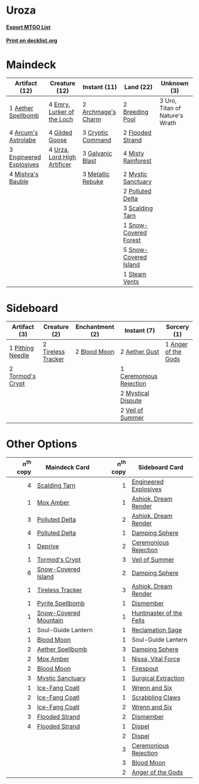 # Uroza

#### [Export MTGO List](../collection/Uroza/Uroza.txt)
#### [Print on decklist.org](http://decklist.org/?deckmain=1%09Aether%20Spellbomb%0A2%09Archmage's%20Charm%0A4%09Arcum's%20Astrolabe%0A2%09Breeding%20Pool%0A3%09Cryptic%20Command%0A4%09Emry,%20Lurker%20of%20the%20Loch%0A3%09Engineered%20Explosives%0A2%09Flooded%20Strand%0A3%09Galvanic%20Blast%0A4%09Gilded%20Goose%0A3%09Metallic%20Rebuke%0A4%09Mishra's%20Bauble%0A4%09Misty%20Rainforest%0A2%09Mystic%20Sanctuary%0A2%09Polluted%20Delta%0A3%09Scalding%20Tarn%0A1%09Snow-Covered%20Forest%0A5%09Snow-Covered%20Island%0A1%09Steam%20Vents%0A3%09Uro,%20Titan%20of%20Nature's%20Wrath%0A4%09Urza,%20Lord%20High%20Artificer&deckside=2%09Aether%20Gust%0A1%09Anger%20of%20the%20Gods%0A2%09Blood%20Moon%0A1%09Ceremonious%20Rejection%0A2%09Mystical%20Dispute%0A1%09Pithing%20Needle%0A2%09Tireless%20Tracker%0A2%09Tormod's%20Crypt%0A2%09Veil%20of%20Summer)
# Maindeck

|                                          Artifact (12)                                          |                                            Creature (12)                                             |                                        Instant (11)                                         |                                           Land (22)                                            |         Unknown (3)          |
|-------------------------------------------------------------------------------------------------|------------------------------------------------------------------------------------------------------|---------------------------------------------------------------------------------------------|------------------------------------------------------------------------------------------------|------------------------------|
|1 [Aether Spellbomb](http://gatherer.wizards.com/Pages/Card/Details.aspx?multiverseid=220525)    |4 [Emry, Lurker of the Loch](http://gatherer.wizards.com/Pages/Card/Details.aspx?multiverseid=473005) |2 [Archmage's Charm](http://gatherer.wizards.com/Pages/Card/Details.aspx?multiverseid=463989)|2 [Breeding Pool](http://gatherer.wizards.com/Pages/Card/Details.aspx?multiverseid=97088)       |3 Uro, Titan of Nature's Wrath|
|4 [Arcum's Astrolabe](http://gatherer.wizards.com/Pages/Card/Details.aspx?multiverseid=464169)   |4 [Gilded Goose](http://gatherer.wizards.com/Pages/Card/Details.aspx?multiverseid=473122)             |3 [Cryptic Command](http://gatherer.wizards.com/Pages/Card/Details.aspx?multiverseid=438614) |2 [Flooded Strand](http://gatherer.wizards.com/Pages/Card/Details.aspx?multiverseid=405098)     |                              |
|3 [Engineered Explosives](http://gatherer.wizards.com/Pages/Card/Details.aspx?multiverseid=50139)|4 [Urza, Lord High Artificer](http://gatherer.wizards.com/Pages/Card/Details.aspx?multiverseid=464024)|3 [Galvanic Blast](http://gatherer.wizards.com/Pages/Card/Details.aspx?multiverseid=442781)  |4 [Misty Rainforest](http://gatherer.wizards.com/Pages/Card/Details.aspx?multiverseid=405102)   |                              |
|4 [Mishra's Bauble](http://gatherer.wizards.com/Pages/Card/Details.aspx?multiverseid=122122)     |                                                                                                      |3 [Metallic Rebuke](http://gatherer.wizards.com/Pages/Card/Details.aspx?multiverseid=423706) |2 [Mystic Sanctuary](http://gatherer.wizards.com/Pages/Card/Details.aspx?multiverseid=473209)   |                              |
|                                                                                                 |                                                                                                      |                                                                                             |2 [Polluted Delta](http://gatherer.wizards.com/Pages/Card/Details.aspx?multiverseid=405104)     |                              |
|                                                                                                 |                                                                                                      |                                                                                             |3 [Scalding Tarn](http://gatherer.wizards.com/Pages/Card/Details.aspx?multiverseid=405107)      |                              |
|                                                                                                 |                                                                                                      |                                                                                             |1 [Snow-Covered Forest](http://gatherer.wizards.com/Pages/Card/Details.aspx?multiverseid=121192)|                              |
|                                                                                                 |                                                                                                      |                                                                                             |5 [Snow-Covered Island](http://gatherer.wizards.com/Pages/Card/Details.aspx?multiverseid=121130)|                              |
|                                                                                                 |                                                                                                      |                                                                                             |1 [Steam Vents](http://gatherer.wizards.com/Pages/Card/Details.aspx?multiverseid=405109)        |                              |


# Sideboard

|                                       Artifact (3)                                        |                                        Creature (2)                                         |                                   Enchantment (2)                                    |                                           Instant (7)                                            |                                         Sorcery (1)                                          |
|-------------------------------------------------------------------------------------------|---------------------------------------------------------------------------------------------|--------------------------------------------------------------------------------------|--------------------------------------------------------------------------------------------------|----------------------------------------------------------------------------------------------|
|1 [Pithing Needle](http://gatherer.wizards.com/Pages/Card/Details.aspx?multiverseid=129526)|2 [Tireless Tracker](http://gatherer.wizards.com/Pages/Card/Details.aspx?multiverseid=409997)|2 [Blood Moon](http://gatherer.wizards.com/Pages/Card/Details.aspx?multiverseid=45386)|2 [Aether Gust](http://gatherer.wizards.com/Pages/Card/Details.aspx?multiverseid=466796)          |1 [Anger of the Gods](http://gatherer.wizards.com/Pages/Card/Details.aspx?multiverseid=438682)|
|2 [Tormod's Crypt](http://gatherer.wizards.com/Pages/Card/Details.aspx?multiverseid=389723)|                                                                                             |                                                                                      |1 [Ceremonious Rejection](http://gatherer.wizards.com/Pages/Card/Details.aspx?multiverseid=417613)|                                                                                              |
|                                                                                           |                                                                                             |                                                                                      |2 [Mystical Dispute](http://gatherer.wizards.com/Pages/Card/Details.aspx?multiverseid=473020)     |                                                                                              |
|                                                                                           |                                                                                             |                                                                                      |2 [Veil of Summer](http://gatherer.wizards.com/Pages/Card/Details.aspx?multiverseid=466952)       |                                                                                              |


# Other Options

|*n*<sup>th</sup> copy|                                         Maindeck Card                                          |*n*<sup>th</sup> copy|                                          Sideboard Card                                          |
|--------------------:|------------------------------------------------------------------------------------------------|--------------------:|--------------------------------------------------------------------------------------------------|
|                    4|[Scalding Tarn](http://gatherer.wizards.com/Pages/Card/Details.aspx?multiverseid=405107)        |                    1|[Engineered Explosives](http://gatherer.wizards.com/Pages/Card/Details.aspx?multiverseid=50139)   |
|                    1|[Mox Amber](http://gatherer.wizards.com/Pages/Card/Details.aspx?multiverseid=443112)            |                    1|[Ashiok, Dream Render](http://gatherer.wizards.com/Pages/Card/Details.aspx?multiverseid=461155)   |
|                    3|[Polluted Delta](http://gatherer.wizards.com/Pages/Card/Details.aspx?multiverseid=405104)       |                    2|[Ashiok, Dream Render](http://gatherer.wizards.com/Pages/Card/Details.aspx?multiverseid=461155)   |
|                    4|[Polluted Delta](http://gatherer.wizards.com/Pages/Card/Details.aspx?multiverseid=405104)       |                    1|[Damping Sphere](http://gatherer.wizards.com/Pages/Card/Details.aspx?multiverseid=443101)         |
|                    1|[Deprive](http://gatherer.wizards.com/Pages/Card/Details.aspx?multiverseid=193519)              |                    2|[Ceremonious Rejection](http://gatherer.wizards.com/Pages/Card/Details.aspx?multiverseid=417613)  |
|                    1|[Tormod's Crypt](http://gatherer.wizards.com/Pages/Card/Details.aspx?multiverseid=389723)       |                    3|[Veil of Summer](http://gatherer.wizards.com/Pages/Card/Details.aspx?multiverseid=466952)         |
|                    6|[Snow-Covered Island](http://gatherer.wizards.com/Pages/Card/Details.aspx?multiverseid=121130)  |                    2|[Damping Sphere](http://gatherer.wizards.com/Pages/Card/Details.aspx?multiverseid=443101)         |
|                    1|[Tireless Tracker](http://gatherer.wizards.com/Pages/Card/Details.aspx?multiverseid=409997)     |                    3|[Ashiok, Dream Render](http://gatherer.wizards.com/Pages/Card/Details.aspx?multiverseid=461155)   |
|                    1|[Pyrite Spellbomb](http://gatherer.wizards.com/Pages/Card/Details.aspx?multiverseid=442796)     |                    1|[Dismember](http://gatherer.wizards.com/Pages/Card/Details.aspx?multiverseid=382182)              |
|                    1|[Snow-Covered Mountain](http://gatherer.wizards.com/Pages/Card/Details.aspx?multiverseid=121233)|                    1|[Huntmaster of the Fells](http://gatherer.wizards.com/Pages/Card/Details.aspx?multiverseid=262875)|
|                    1|Soul-Guide Lantern                                                                              |                    1|[Reclamation Sage](http://gatherer.wizards.com/Pages/Card/Details.aspx?multiverseid=389651)       |
|                    1|[Blood Moon](http://gatherer.wizards.com/Pages/Card/Details.aspx?multiverseid=45386)            |                    1|Soul-Guide Lantern                                                                                |
|                    2|[Aether Spellbomb](http://gatherer.wizards.com/Pages/Card/Details.aspx?multiverseid=220525)     |                    3|[Damping Sphere](http://gatherer.wizards.com/Pages/Card/Details.aspx?multiverseid=443101)         |
|                    2|[Mox Amber](http://gatherer.wizards.com/Pages/Card/Details.aspx?multiverseid=443112)            |                    1|[Nissa, Vital Force](http://gatherer.wizards.com/Pages/Card/Details.aspx?multiverseid=417736)     |
|                    2|[Blood Moon](http://gatherer.wizards.com/Pages/Card/Details.aspx?multiverseid=45386)            |                    1|[Firespout](http://gatherer.wizards.com/Pages/Card/Details.aspx?multiverseid=247407)              |
|                    3|[Mystic Sanctuary](http://gatherer.wizards.com/Pages/Card/Details.aspx?multiverseid=473209)     |                    1|[Surgical Extraction](http://gatherer.wizards.com/Pages/Card/Details.aspx?multiverseid=397706)    |
|                    1|[Ice-Fang Coatl](http://gatherer.wizards.com/Pages/Card/Details.aspx?multiverseid=464152)       |                    1|[Wrenn and Six](http://gatherer.wizards.com/Pages/Card/Details.aspx?multiverseid=464166)          |
|                    2|[Ice-Fang Coatl](http://gatherer.wizards.com/Pages/Card/Details.aspx?multiverseid=464152)       |                    1|[Scrabbling Claws](http://gatherer.wizards.com/Pages/Card/Details.aspx?multiverseid=451173)       |
|                    3|[Ice-Fang Coatl](http://gatherer.wizards.com/Pages/Card/Details.aspx?multiverseid=464152)       |                    2|[Wrenn and Six](http://gatherer.wizards.com/Pages/Card/Details.aspx?multiverseid=464166)          |
|                    3|[Flooded Strand](http://gatherer.wizards.com/Pages/Card/Details.aspx?multiverseid=405098)       |                    2|[Dismember](http://gatherer.wizards.com/Pages/Card/Details.aspx?multiverseid=382182)              |
|                    4|[Flooded Strand](http://gatherer.wizards.com/Pages/Card/Details.aspx?multiverseid=405098)       |                    1|[Dispel](http://gatherer.wizards.com/Pages/Card/Details.aspx?multiverseid=401858)                 |
|                     |                                                                                                |                    2|[Dispel](http://gatherer.wizards.com/Pages/Card/Details.aspx?multiverseid=401858)                 |
|                     |                                                                                                |                    3|[Ceremonious Rejection](http://gatherer.wizards.com/Pages/Card/Details.aspx?multiverseid=417613)  |
|                     |                                                                                                |                    3|[Blood Moon](http://gatherer.wizards.com/Pages/Card/Details.aspx?multiverseid=45386)              |
|                     |                                                                                                |                    2|[Anger of the Gods](http://gatherer.wizards.com/Pages/Card/Details.aspx?multiverseid=438682)      |

